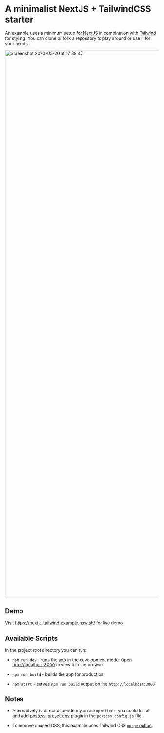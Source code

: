 # A minimalist NextJS + TailwindCSS starter

An example uses a minimum setup for [NextJS](https://nextjs.org/) in combination with [Tailwind](https://tailwindcss.com/) for styling. You can clone or fork a repository to play around or use it for your needs.

<img width="1792" alt="Screenshot 2020-05-20 at 17 38 47" src="https://user-images.githubusercontent.com/9251327/100365006-2a6ec300-2fff-11eb-83ca-f474adee5a85.png">

## Demo

Visit https://nextjs-tailwind-example.now.sh/ for live demo

## Available Scripts

In the project root directory you can run:

- `npm run dev` - runs the app in the development mode. Open [http://localhost:3000](http://localhost:3000) to view it in the browser.

- `npm run build` - builds the app for production.

- `npm start` - serves `npm run build` output on the `http://localhost:3000`

## Notes

- Alternatively to direct dependency on `autoprefixer`, you could install and add [postcss-preset-env](https://preset-env.cssdb.org/) plugin in the `postcss.config.js` file.

- To remove unused CSS, this example uses Tailwind CSS [`purge` option](https://tailwindcss.com/docs/controlling-file-size/#removing-unused-css).
